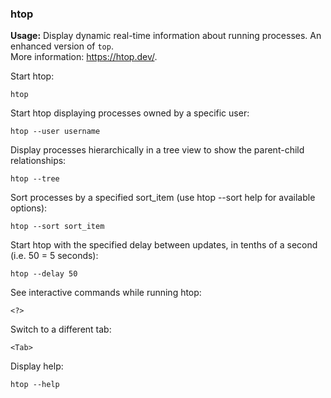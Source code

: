 ### htop

**Usage:** Display dynamic real-time information about running processes. An enhanced version of `top`. <br />
More information: https://htop.dev/. <br />

Start htop:

```
htop
```

Start htop displaying processes owned by a specific user:

```
htop --user username
```

Display processes hierarchically in a tree view to show the parent-child relationships:

```
htop --tree
```

Sort processes by a specified sort_item (use htop --sort help for available options):

```
htop --sort sort_item
```

Start htop with the specified delay between updates, in tenths of a second (i.e. 50 = 5 seconds):

```
htop --delay 50
```

See interactive commands while running htop:

```
<?>
```

Switch to a different tab:

```
<Tab>
```

Display help:

```
htop --help
```
